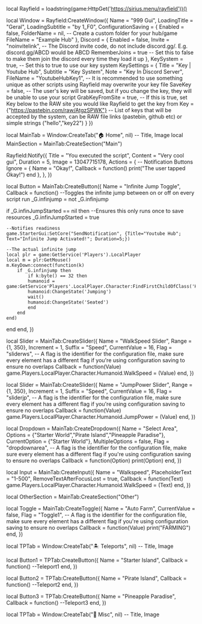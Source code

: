 local Rayfield = loadstring(game:HttpGet('https://sirius.menu/rayfield'))()

local Window = Rayfield:CreateWindow({
   Name = "999 Gui",
   LoadingTitle = "Geral",
   LoadingSubtitle = "by 1_F0",
   ConfigurationSaving = {
      Enabled = false,
      FolderName = nil, -- Create a custom folder for your hub/game
      FileName = "Example Hub"
   },
   Discord = {
      Enabled = false,
      Invite = "noinvitelink", -- The Discord invite code, do not include discord.gg/. E.g. discord.gg/ABCD would be ABCD
      RememberJoins = true -- Set this to false to make them join the discord every time they load it up
   },
   KeySystem = true, -- Set this to true to use our key system
   KeySettings = {
      Title = "Key | Youtube Hub",
      Subtitle = "Key System",
      Note = "Key In Discord Server",
      FileName = "YoutubeHubKey1", -- It is recommended to use something unique as other scripts using Rayfield may overwrite your key file
      SaveKey = false, -- The user's key will be saved, but if you change the key, they will be unable to use your script
      GrabKeyFromSite = true, -- If this is true, set Key below to the RAW site you would like Rayfield to get the key from
      Key = {"https://pastebin.com/raw/AtgzSPWK"} -- List of keys that will be accepted by the system, can be RAW file links (pastebin, github etc) or simple strings ("hello","key22")
   }
})

local MainTab = Window:CreateTab("🏠 Home", nil) -- Title, Image
local MainSection = MainTab:CreateSection("Main")

Rayfield:Notify({
   Title = "You executed the script",
   Content = "Very cool gui",
   Duration = 5,
   Image = 13047715178,
   Actions = { -- Notification Buttons
      Ignore = {
         Name = "Okay!",
         Callback = function()
         print("The user tapped Okay!")
      end
   },
},
})

local Button = MainTab:CreateButton({
   Name = "Infinite Jump Toggle",
   Callback = function()
       --Toggles the infinite jump between on or off on every script run
_G.infinjump = not _G.infinjump

if _G.infinJumpStarted == nil then
	--Ensures this only runs once to save resources
	_G.infinJumpStarted = true
	
	--Notifies readiness
	game.StarterGui:SetCore("SendNotification", {Title="Youtube Hub"; Text="Infinite Jump Activated!"; Duration=5;})

	--The actual infinite jump
	local plr = game:GetService('Players').LocalPlayer
	local m = plr:GetMouse()
	m.KeyDown:connect(function(k)
		if _G.infinjump then
			if k:byte() == 32 then
			humanoid = game:GetService'Players'.LocalPlayer.Character:FindFirstChildOfClass('Humanoid')
			humanoid:ChangeState('Jumping')
			wait()
			humanoid:ChangeState('Seated')
			end
		end
	end)
end
   end,
})

local Slider = MainTab:CreateSlider({
   Name = "WalkSpeed Slider",
   Range = {1, 350},
   Increment = 1,
   Suffix = "Speed",
   CurrentValue = 16,
   Flag = "sliderws", -- A flag is the identifier for the configuration file, make sure every element has a different flag if you're using configuration saving to ensure no overlaps
   Callback = function(Value)
        game.Players.LocalPlayer.Character.Humanoid.WalkSpeed = (Value)
   end,
})

local Slider = MainTab:CreateSlider({
   Name = "JumpPower Slider",
   Range = {1, 350},
   Increment = 1,
   Suffix = "Speed",
   CurrentValue = 16,
   Flag = "sliderjp", -- A flag is the identifier for the configuration file, make sure every element has a different flag if you're using configuration saving to ensure no overlaps
   Callback = function(Value)
        game.Players.LocalPlayer.Character.Humanoid.JumpPower = (Value)
   end,
})

local Dropdown = MainTab:CreateDropdown({
   Name = "Select Area",
   Options = {"Starter World","Pirate Island","Pineapple Paradise"},
   CurrentOption = {"Starter World"},
   MultipleOptions = false,
   Flag = "dropdownarea", -- A flag is the identifier for the configuration file, make sure every element has a different flag if you're using configuration saving to ensure no overlaps
   Callback = function(Option)
        print(Option)
   end,
})

local Input = MainTab:CreateInput({
   Name = "Walkspeed",
   PlaceholderText = "1-500",
   RemoveTextAfterFocusLost = true,
   Callback = function(Text)
        game.Players.LocalPlayer.Character.Humanoid.WalkSpeed = (Text)
   end,
})

local OtherSection = MainTab:CreateSection("Other")

local Toggle = MainTab:CreateToggle({
   Name = "Auto Farm",
   CurrentValue = false,
   Flag = "Toggle1", -- A flag is the identifier for the configuration file, make sure every element has a different flag if you're using configuration saving to ensure no overlaps
   Callback = function(Value)
        print("FARMING")
   end,
})

local TPTab = Window:CreateTab("🏝 Teleports", nil) -- Title, Image

local Button1 = TPTab:CreateButton({
   Name = "Starter Island",
   Callback = function()
        --Teleport1
   end,
})

local Button2 = TPTab:CreateButton({
   Name = "Pirate Island",
   Callback = function()
        --Teleport2
   end,
})

local Button3 = TPTab:CreateButton({
   Name = "Pineapple Paradise",
   Callback = function()
        --Teleport3
   end,
})

local TPTab = Window:CreateTab("🎲 Misc", nil) -- Title, Image
